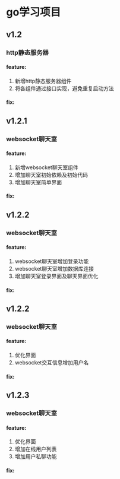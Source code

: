 # go学习项目

## v1.2
### http静态服务器
#### feature:
1. 新增http静态服务器组件 
2. 将各组件通过接口实现，避免重复启动方法
#### fix:

## v1.2.1
### websocket聊天室
#### feature:
1. 新增websocket聊天室组件
2. 增加聊天室初始依赖及初始代码 
3. 增加聊天室简单界面
#### fix:

## v1.2.2
### websocket聊天室
#### feature:
1. websocket聊天室增加登录功能
2. websocket聊天室增加数据库连接
3. 增加聊天室登录界面及聊天界面优化
#### fix:

## v1.2.2
### websocket聊天室
#### feature:
1. 优化界面
2. websocket交互信息增加用户名
#### fix:

## v1.2.3
### websocket聊天室
#### feature:
1. 优化界面
2. 增加在线用户列表
3. 增加用户私聊功能
#### fix: